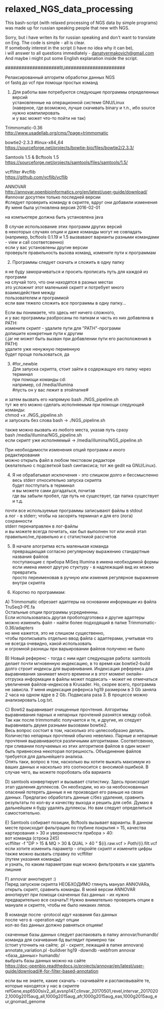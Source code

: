 # relaxed_NGS_data_processing
This bash-script (with relaxed processing of NGS data by simple programs) was made up for russian speaking people that new with NGS.

Sorry, but i have writen its for russian speaking and don't want to translate on Eng. The code is simple - all is clear.  
If somebody interest in the script (i have no idea why it can be),  
i will answer to all questions immediately - danatyermakovich@gmail.com<br/>
And maybe i might put some English explanation inside the script.

####################RU######################

Релаксированный алгоритм обработки данных NGS  
от fastq до vcf при помощи простых команд


1. Для работы вам потребуются следующие программы определенных версий  
установленные на операционной системе GNU/Linux  
(наверное, где возможно, лучше скачивать binary и т.п., ибо source нужно компилировать  
и у вас может что-то пойти не так)

Trimmomatic-0.36  
http://www.usadellab.org/cms/?page=trimmomatic

bowtie2-2.3.3 #linux-x84_64  
https://sourceforge.net/projects/bowtie-bio/files/bowtie2/2.3.3/

Samtools 1.5 & Bcftools 1.5  
https://sourceforge.net/projects/samtools/files/samtools/1.5/

vcffilter #vcflib  
https://github.com/vcflib/vcflib

ANNOVAR  
http://annovar.openbioinformatics.org/en/latest/user-guide/download/  
#annovar досутпен только последней версии  
#следует проверить команду в скрипте, вдруг они добавили изменения  
#у меня была устновлена версия 2016-02-01

на компьютере должна быть установлена java

В случае использование этих программ других версий  
в некоторых случаях опции и даже команды могут не совпадать  
(например, bcftools 0.1.19 и 1.5 вызвавают варианты разными командами - view и call соответсвенно)  
если у вас установлены другие версии  
проверьте правильность вызова команд, измените пути к программам


2. Программы следует скачать и сложить в одну папку 

я не буду заморачиваться и просить прописать путь для каждой из программ <br/>
на случай того, что они находятся в разных местах<br/>
это усложнит этот маленький скрипт и потребует много взаимодействия между<br/>
пользователем и программой<br/>
если вам тяжело сложить все программы в одну папку... 

Если вы понимаете, что здесь нет ничего сложного,<br/>
и у вас программы разбросаны по папкам и часть из них добавлена в PATH:<br/>
измените скрипт - удалите пути для "PATH"-программ<br/>
допишите конкретные пути к другим<br/>
(.jar не может быть вызван при добавлении пути его расположения в PATH)<br/>
удалите уже ненужную перменную<br/>
будет проще пользоваться, да<br/>


3. #for_newbie<br/>
Для запуска скрипта, стоит зайти в содержащую его папку через терминал<br/>
при помощи команды cd:<br/> 
например, cd /media/illumina<br/> 
#пусть он у вас лежит в этойпапке#<br/>

и затем вызвать его напрямую bash ./NGS_pipeline.sh<br/>
тут же его можно сделать исполняемым при помощи следующей команды:<br/>
chmod +x ./NGS_pipeline.sh<br/>
и запускать без слова bash -> ./NGS_pipeline.sh<br/>

также можно вызвать из любого места, указав путь сразу<br/>
bash /media/illumina/NGS_pipeline.sh<br/>
если скрипт уже исполняемый -> /media/illumina/NGS_pipeline.sh<br/>

При необходимости изменения опций программ и иного редактирования<br/>
можно открыть файл в любом текстовом редакторе<br/>
(желательно с подсветкой bash синтаксиса; тот же gedit на GNU/Linux).<br/>


4. Я не обрабатывал исключения - это слишком долго и бессмысленно<br/>
весь stderr относительно запуска скрипта <br/>
будет постпупать в терминал<br/>
и вы можете сами догадаться, почитав<br/>
где вы забыли пробел, где путь не существует, где папка существует и т.д.<br/>

почти все используемые программы записывают файлы в stdout<br/>
а лог - в stderr; чтобы на засорять терминал и для его (лога) сохранности<br/>
stderr перенаправлен в лог-файлы<br/>
и вы можете всегда почитать, как был выполнен тот или иной этап<br/>
правильно/не_правильно и с статисткиой рассчетов <br/>


5. В начале алогритма есть маленькая команда<br/>
превращающая согласно регулярному выражению стандартные названия файлов<br/>
поступающие с прибора MiSeq Illumina в имена необходимой формы<br/>
если имена имеют другую стуктуру - в надлежащий вид их можно превратить<br/>
просто переименовав в ручную или изменив регулярное выражение внутри скрипта<br/>


6. Коротко по программам:

А) Trimmomatic обрезает адаптеры на основании информации из файла TruSeq3-PE.fa<br/>
Остальные опции программы усредненнны.<br/>
Если использовалась другая пробоподготовка и другие адаптеры<br/>
можно изменить файл - найти более подходящий в папке Trimmomatic-0.36/adapters <br/>
но мне кажется, это не слишком существенно,<br/>
чтобы прописывать отдельно ввод файла с адаптерами, учитывая что не всегда очевидно, какой использовать<br/>
и огромной разницы при варьировании файлов получено не было<br/>

В) Новый референс - тогда с ним идет следующуая работа: samtools делает почти мгновенную индексацию, в то время как bowtie2-build долго строит индексы для выравнивания. Индексация референса для выравнивания занимает много времени и в этот момент онлайн-отгрузка информации в файлы может подвисать - может не отмечаться увеличения файлов-индексов в Krusader. Но, скорее всего, программа не зависла. У меня индексация рефернса hg19 размером в 3 Gb заняла 2 часа на одном ядре в 2 Gb. Подвисала раза 3. B процессе можно анализировать Log.txt.
 
C) Bowti2 выравнивает очищенные прочтения. Алгоритмы выравнивания парных и непарных прочтений разнятся между собой. Так как после trimmomatic получается и те, и другие, их следует выравнивать двумя разными вызовами bowtie2.<br/> 
Весь вопрос состоит в том, насколько это целесообразно делать. Количество непарных прочтений обычно невелико. Парные и непарные прочтения выравниваются различными алгоритмами. Соответсвенно, при сливании получаемых из этих алгоритмов файлов в один может быть привнесена некоторая погрешность. Объединение файлов требуется для дальнейшего анализа.<br/>
Опять таки, вопрос в том, насколько вы хотите выжать максимум из ваших данных и насколько это соотносится с вносимой ошибкой. В случае чего, вы можете поробовать оба варианта

D) samtools конвертирует и вызывает статистику. Здесь происходит этап удаления дуплексов. Он необходим, но из-за необоснованных опасений потерять данные я не производил его раньше на своих данных. Предлагаю обработать данные с/без удаления, сравнить результаты по кол-ву и качеству выхода и решить для себя. Думаю в дальнейшем я буду удалять дуплексы. Но вам следует определиться самостоятельно.

E) Samtools собирает позиции, Bcftools вызывает варианты. В данном месте происходит фильтрация по глубине покрытия > 15, качества картирования > 30 и уверененности прибора > 40:<br/>
вот команда (строка 245)<br/>
vcffilter -f "DP > 15 & MQ > 30 & QUAL > 40 " ${i}.raw.vcf > $Path/${i}.filt.vcf<br/>
если хотите изменить параметр - откройте скрипт и измените цифры<br/>
также можно вызвать справку по vcffilter <br/>
(путем указания команды)<br/>
и узнать, по каким параметрам еще можно фильтровать и как удалять лишние<br/>

F) annovar аннотирует :)<br/>
Перед запуском скрипта НЕОБХОДИМО глянуть мануал ANNOVARa, открыть скрипт, сравнить команды. В моей версии ANNOVAR аннотирует при помощи скаченных баз данных - их нужно предварительно все скачать!! Нужно внимательно проверить опции в мануале и скрипте, чтобы не было никаких ляпов.

В команде после -protocol идут названия баз данных<br/>
после чего в -operation идут опции<br/>
кол-во баз данных должно равняться опциям!<br/>

скаченные базы данных следует распаковать в папку annovar/humandb/<br/>
команда для скачивания бд выглядит примерно так <br/>
(стоит уточнить на сайте; .pl - скрипт, лежащий в папке annovara)<br/>
annotate_variation.pl -buildver hg19 -downdb -webfrom annovar <база_данных> humandb/<br/>
выбрать базы данных можно на сайте<br/>
https://doc-openbio.readthedocs.io/projects/annovar/en/latest/user-guide/download/#-for-filter-based-annotation

если вы не знаете, какие скачать - скачивайте и распаковывайте те, которые находятся у нас в скрипте<br/>
refGene,esp6500siv2_all,avsnp147,clinvar_20170501,revel,intervar_20170202,1000g2015aug_all,1000g2015aug_afr,1000g2015aug_eas,1000g2015aug_eur,gnomad_genome


